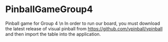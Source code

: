 # PinballGameGroup4
Pinball game for Group 4
\n
In order to run our board, you must download the latest release of visual pinball from https://github.com/vpinball/vpinball and then import the table into the application.
